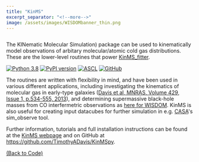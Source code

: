 ```yaml
---
title: "KinMS"
excerpt_separator: "<!--more-->"
image: /assets/images/WISDOMbanner_thin.png
---
```

<figure style="width: 200px" class="align-left"><a href="{{ site.baseurl }}{{page.url}}">
  <img src="{{ site.url }}{{ site.baseurl }}/assets/images/KinMSLogo.png" alt=""></a>
</figure>


The KINematic Molecular Simulation) package can be used to kinematically model observations of arbitary molecular/atomic cold gas distributions. These are the lower-level routines that power <a href="{{ site.url }}{{ site.baseurl }}/codes/KinMS_fitter">KinMS_fitter</a>.<br>

[![Python 3.8](https://img.shields.io/badge/python-3.8-blue.svg)](https://www.python.org/downloads/release/python-382/) [![PyPI version](https://badge.fury.io/py/kinms.svg)](https://badge.fury.io/py/kinms) 
[![ASCL](https://img.shields.io/badge/ascl-2006.003-blue.svg?colorB=262255)](http://ascl.net/2006.003) [![GitHub](https://img.shields.io/badge/github-view%20repo-red)](https://github.com/TimothyADavis/KinMSpy)<br>
<!--more-->

The routines are written with flexibility in mind, and have been used in various different applications, including investigating the kinematics of molecular gas in early-type galaxies ([Davis et al, MNRAS, Volume 429, Issue 1, p.534-555, 2013](https://academic.oup.com/mnras/article/429/1/534/1022845)), and determining supermassive black-hole masses from CO interfermetric observations as <a href="../../papers/">here for WISDOM</a>. KinMS is also useful for creating input datacubes for further simulation in e.g. [CASA](https://casa.nrao.edu/)'s sim_observe tool.

Further information, tutorials and full installation instructions can be found at the <a href="https://kinms.space">KinMS webpage</a> and on GitHub at <a href="https://github.com/TimothyADavis/KinMSpy">https://github.com/TimothyADavis/KinMSpy</a>.

<a href="{{ site.url }}{{ site.baseurl }}/codes/">(Back to Code)</a>
	